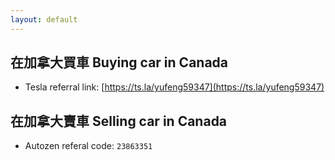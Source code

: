 ```yaml
---
layout: default
---
```


<link rel="stylesheet" href="styles.css">

## 在加拿大買車 Buying car in Canada
- Tesla referral link: [https://ts.la/yufeng59347](https://ts.la/yufeng59347)

## 在加拿大賣車 Selling car in Canada
- Autozen referal code: `23863351` 
